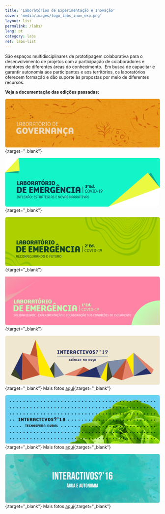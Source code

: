 ```yaml
---
title: 'Laboratórios de Experimentação e Inovação'
cover: 'media/images/logo_labs_inov_exp.png'
layout: list
permalink: /labs/
lang: pt
category: labs
ref: labs-list
---
```

São espaços multidisciplinares de prototipagem colaborativa para o desenvolvimento de projetos com a participação de colaboradores e mentores de diferentes áreas do conhecimento.  Em busca de capacitar e garantir autonomia aos participantes e aos territórios, os laboratórios oferecem formação e dão suporte às propostas por meio de diferentes recursos.  
  
**Veja a documentação das edições passadas:**

[![](/media/images/labdegovernanca-min.png)](https://labdegovernanca.silo.org.br){:target="_blank"}
  
[![](/media/images/lab_emergencia_3ed.png)](https://labdeemergencia.silo.org.br/3ed){:target="_blank"}
  
[![](/media/images/lab_emergencia_2ed.png)](https://labdeemergencia.silo.org.br/2ed){:target="_blank"}
   
[![](/media/images/labdeemergencia1.jpg)](https://labdeemergencia.silo.org.br/1ed){:target="_blank"}
  
[![](/media/images/interactivos19.jpg)](https://interactivos.silo.org.br/2019){:target="_blank"}
Mais fotos [aqui](https://www.flickr.com/photos/184616193@N07/albums/with/72157711069333713){:target="_blank"}
  
[![](/media/images/interactivos18.jpg)](https://interactivos.silo.org.br/2018){:target="_blank"}
Mais fotos [aqui](https://www.flickr.com/photos/silolatitude/albums){:target="_blank"}
  
[![](/media/images/interactivos16.jpg)](https://interactivos.silo.org.br/2016){:target="_blank"}
Mais fotos [aqui](https://www.flickr.com/photos/interactivos16/){:target="_blank"}
